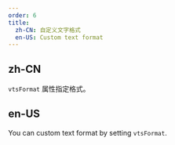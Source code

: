 ```yaml
---
order: 6
title:
  zh-CN: 自定义文字格式
  en-US: Custom text format
---
```


## zh-CN

`vtsFormat` 属性指定格式。

## en-US

You can custom text format by setting `vtsFormat`.

